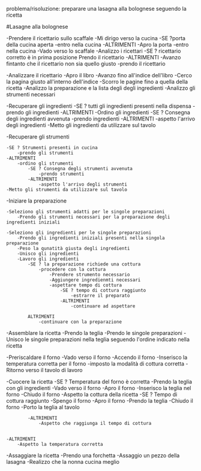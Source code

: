 problema/risoluzione: preparare una lasagna alla bolognese seguendo la ricetta


#Lasagne alla bolognese

-Prendere il ricettario sullo scaffale
    -Mi dirigo verso la cucina
        -SE ?porta della cucina aperta
            -entro nella cucina
        -ALTRIMENTI 
            -Apro la porta
            -entro nella cucina
    -Vado verso lo scaffale
    -Analizzo i ricettari
        -SE ? ricettario corretto è in prima posizione 
            Prendo il ricettario
        -ALTRIMENTI 
            -Avanzo fintanto che il ricettario non sia quello giusto
    -prendo il ricettario




-Analizzare il ricettario
    -Apro il libro 
    -Avanzo fino all'indice dell'libro
    -Cerco la pagina giusto all'interno dell'indice
    -Scorro le pagine fino a quella della ricetta
    -Analizzo la preparazione e la lista degli degli ingredienti
    -Analizzo gli strumenti necessari




-Recuperare gli ingredienti
    -SE ? tutti gli ingredienti presenti nella dispensa
        -prendo gli ingredienti
    -ALTRIMENTI
        -Ordino gli ingredienti
            -SE ? Consegna degli ingredienti avvenuta
                -prendo ingredienti
            -ALTRIMENTI
                -aspetto l'arrivo degli ingredienti
    -Metto gli ingredienti da utilizzare sul tavolo



-Recuperare gli strumenti

    -SE ? Strumenti presenti in cucina
        -prendo gli strumenti
    -ALTRIMENTI
        -ordino gli strumenti
            -SE ? Consegna degli strumenti avvenuta
                -prendo strumenti
            -ALTRIMENTI
                -aspetto l'arrivo degli strumenti
    -Metto gli strumenti da utilizzare sul tavolo



-Iniziare la preparazione

    -Seleziono gli strumenti adatti per le singole preparazioni
        -Prendo gli strumenti necessari per la preparazione degli ingredienti iniziali

    -Seleziono gli ingredienti per le singole preparazioni
        -Prendo gli ingredienti iniziali presenti nella singola preparazione
        -Peso la qunatità giusta degli ingredienti
        -Unisco gli ingredienti
        -Lavoro gli ingredienti
            -SE ? la preparazione richiede una cottura
                -procedere con la cottura
                    -Prendere strumento necessario
                    -Aggiungere ingredienmti necessari
                    -aspettare tempo di cottura
                        -SE ? tempo di cottura raggiunto
                            -estrarre il preparato
                        -ALTRIMENTI 
                            -continuare ad aspettare 

            ALTRIMENTI
                -continuare con la preparazione 
        




-Assemblare la ricetta
    -Prendo la teglia
    -Prendo le singole preparazioni
    -Unisco le singole preparazioni nella teglia seguendo l'ordine indicato nella ricetta



-Preriscaldare il forno
    -Vado verso il forno
    -Accendo il forno
    -Inserisco la temperatura corretta per il forno
    -imposto la modalità di cottura corretta
    -Ritorno verso il tavolo di lavoro


-Cuocere la ricetta
    -SE ? Temperatura del forno è corretta
        -Prendo la teglia con gli ingredienti
        -Vado verso il forno
        -Apro il forno
        -Inserisco la teglia nel forno
        -Chiudo il forno
        -Aspetto la cottura della ricetta
            -SE ? Tempo di cottura raggiunto
                -Spengo il forno
                -Apro il forno
                -Prendo la teglia
                -Chiudo il forno
                -Porto la teglia al tavolo

            -ALTRIMENTI
                -Aspetto che raggiunga il tempo di cottura


    -ALTRIMENTI
        -Aspetto la temperatura corretta




-Assaggiare la ricetta
    -Prendo una forchetta
    -Assaggio un pezzo della lasagna
    -Realizzo che la nonna cucina meglio